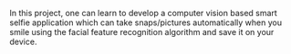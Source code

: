 In this project, one can learn to develop a computer vision based smart selfie application which can take snaps/pictures automatically when you smile using the facial feature recognition algorithm and save it on your device.
